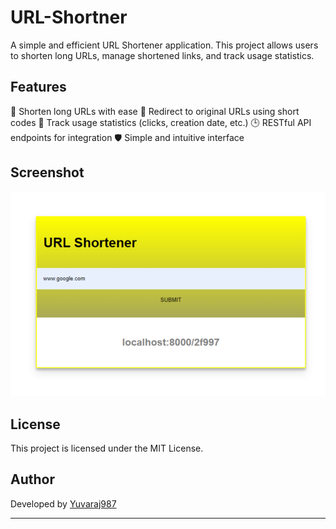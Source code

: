 # URL-Shortner

A simple and efficient URL Shortener application. This project allows users to shorten long URLs, manage shortened links, and track usage statistics.

## Features

🔐 Shorten long URLs with ease
🔢 Redirect to original URLs using short codes
🔡 Track usage statistics (clicks, creation date, etc.)
🕒 RESTful API endpoints for integration
🛡️ Simple and intuitive interface

## Screenshot

![Screenshot](/URL.png)

## License

This project is licensed under the MIT License.

## Author

Developed by [Yuvaraj987](https://github.com/Yuvaraj987)

---
